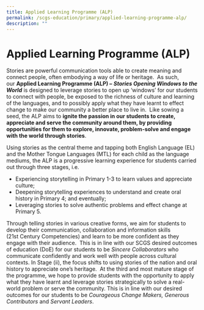 ```yaml
---
title: Applied Learning Programme (ALP)
permalink: /scgs-education/primary/applied-learning-programme-alp/
description: ""
---
```


# **Applied Learning Programme (ALP)**

Stories are powerful communication tools able to create meaning and connect people, often embodying a way of life or heritage.  As such, our **Applied Learning Programme (ALP) –** **_Stories Opening Windows to the World_** is designed to leverage stories to open up ‘windows’ for our students to connect with people, be exposed to the richness of culture and learning of the languages, and to possibly apply what they have learnt to effect change to make our community a better place to live in.  Like sowing a seed, the ALP aims to **ignite the passion in our students to create, appreciate and serve the community around them, by providing opportunities for them to explore, innovate, problem-solve and engage with the world through stories**.

Using stories as the central theme and tapping both English Language (EL) and the Mother Tongue Languages (MTL) for each child as the language mediums, the ALP is a progressive learning experience for students carried out through three stages, i.e.

*   Experiencing storytelling in Primary 1-3 to learn values and appreciate culture;
*   Deepening storytelling experiences to understand and create oral history in Primary 4; and eventually;
*   Leveraging stories to solve authentic problems and effect change at Primary 5.

Through telling stories in various creative forms, we aim for students to develop their communication, collaboration and information skills (21st Century Competencies) and learn to be more confident as they engage with their audience.  This is in line with our SCGS desired outcomes of education (DoE) for our students to be _Sincere Collaborators_ who communicate confidently and work well with people across cultural contexts. In Stage (ii), the focus shifts to using stories of the nation and oral history to appreciate one’s heritage.  At the third and most mature stage of the programme, we hope to provide students with the opportunity to apply what they have learnt and leverage stories strategically to solve a real-world problem or serve the community. This is in line with our desired outcomes for our students to be _Courageous Change Makers, Generous Contributors_ and _Servant Leaders_.